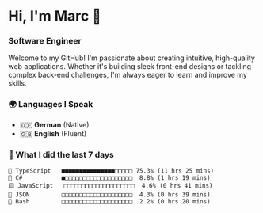 # Hi, I'm Marc 👋 
### Software Engineer

Welcome to my GitHub! I'm passionate about creating intuitive, high-quality web applications. Whether it's building sleek front-end designs or tackling complex back-end challenges, I'm always eager to learn and improve my skills.  

### 🌍 Languages I Speak  
- 🇩🇪 **German** (Native)  
- 🇬🇧 **English** (Fluent)

### 🤯 What I did the last 7 days

```
🔷 TypeScript   ■■■■■■■■■■■■■■■□□□□□ 75.3% (11 hrs 25 mins)
🔷 C#           ■□□□□□□□□□□□□□□□□□□□  8.8% (1 hrs 19 mins)
🟨 JavaScript   □□□□□□□□□□□□□□□□□□□□  4.6% (0 hrs 41 mins)
📄 JSON         □□□□□□□□□□□□□□□□□□□□  4.3% (0 hrs 39 mins)
📄 Bash         □□□□□□□□□□□□□□□□□□□□  2.2% (0 hrs 20 mins)
```